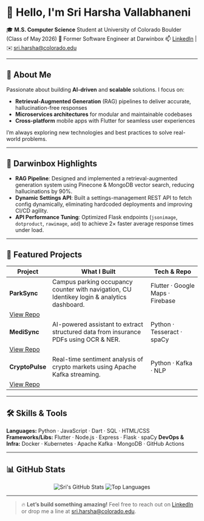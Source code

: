 # 👋 Hello, I'm Sri Harsha Vallabhaneni

🎓 **M.S. Computer Science** Student at University of Colorado Boulder (Class of May 2026)
💼 Former Software Engineer at Darwinbox
📫 [LinkedIn](https://www.linkedin.com/in/sriharsha-vallabhaneni) | ✉️ [sri.harsha@colorado.edu](mailto:sri.harsha@colorado.edu)

---

## 🚀 About Me

Passionate about building **AI-driven** and **scalable** solutions. I focus on:

* **Retrieval-Augmented Generation** (RAG) pipelines to deliver accurate, hallucination-free responses
* **Microservices architectures** for modular and maintainable codebases
* **Cross-platform** mobile apps with Flutter for seamless user experiences

I’m always exploring new technologies and best practices to solve real-world problems.

---

## 💼 Darwinbox Highlights

* **RAG Pipeline**: Designed and implemented a retrieval-augmented generation system using Pinecone & MongoDB vector search, reducing hallucinations by 90%.
* **Dynamic Settings API**: Built a settings-management REST API to fetch config dynamically, eliminating hardcoded deployments and improving CI/CD agility.
* **API Performance Tuning**: Optimized Flask endpoints (`jsonimage`, `dotproduct`, `rawimage`, `add`) to achieve 2× faster average response times under load.

---

## 🌟 Featured Projects

| Project                                                  | What I Built                                                                                | Tech & Repo                      |
| -------------------------------------------------------- | ------------------------------------------------------------------------------------------- | -------------------------------- |
| **ParkSync**                                             | Campus parking occupancy counter with navigation, CU Identikey login & analytics dashboard. | Flutter · Google Maps · Firebase |
| [View Repo](https://github.com/sriharsha814/ParkSync)    |                                                                                             |                                  |
| **MediSync**                                             | AI-powered assistant to extract structured data from insurance PDFs using OCR & NER.        | Python · Tesseract · spaCy       |
| [View Repo](https://github.com/sriharsha814/MediSync)    |                                                                                             |                                  |
| **CryptoPulse**                                          | Real-time sentiment analysis of crypto markets using Apache Kafka streaming.                | Python · Kafka · NLP             |
| [View Repo](https://github.com/sriharsha814/CryptoPulse) |                                                                                             |                                  |

---

## 🛠️ Skills & Tools

**Languages:** Python · JavaScript · Dart · SQL · HTML/CSS
**Frameworks/Libs:** Flutter · Node.js · Express · Flask · spaCy
**DevOps & Infra:** Docker · Kubernetes · Apache Kafka · MongoDB · GitHub Actions

---

## 📊 GitHub Stats

<p align="center">
  <img src="https://github-readme-stats.vercel.app/api?username=sriharsha814&show_icons=true&theme=tokyonight" alt="Sri's GitHub Stats" />
  <img src="https://github-readme-stats.vercel.app/api/top-langs/?username=sriharsha814&layout=compact&theme=tokyonight" alt="Top Languages" />
</p>

---

> 🔥 **Let’s build something amazing!** Feel free to reach out on [LinkedIn](https://www.linkedin.com/in/sriharsha-vallabhaneni) or drop me a line at [sri.harsha@colorado.edu](mailto:sri.harsha@colorado.edu).
